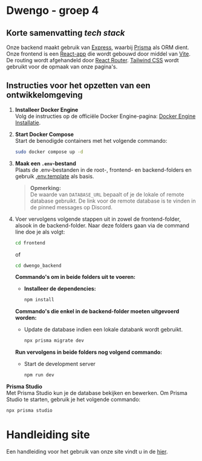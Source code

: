 # Dwengo - groep 4

## Korte samenvatting *tech stack*
Onze backend maakt gebruik van [Express](https://expressjs.com/), waarbij [Prisma](https://www.prisma.io/) als ORM dient.
Onze frontend is een [React-app](https://react.dev/) die wordt gebouwd door middel van [Vite](https://vite.dev/). De routing wordt afgehandeld door [React Router](https://reactrouter.com/). [Tailwind CSS](https://tailwindcss.com/) wordt gebruikt voor de opmaak van onze pagina's.

## Instructies voor het opzetten van een ontwikkelomgeving

1. **Installeer Docker Engine**  
   Volg de instructies op de officiële Docker
   Engine-pagina: [Docker Engine Installatie](https://docs.docker.com/engine/install/).

2. **Start Docker Compose**  
   Start de benodigde containers met het volgende commando:
   ```bash
   sudo docker compose up -d
   ```

3. **Maak een `.env`-bestand**  
   Plaats de .env-bestanden in de root-, frontend- en backend-folders en gebruik [.env.template](.env.template) als
   basis.

   > **Opmerking:**  
   > De waarde van `DATABASE_URL` bepaalt of je de lokale of remote database gebruikt. De link voor de remote database
   is te vinden in de pinned messages op Discord.

4. Voer vervolgens volgende stappen uit in zowel de frontend-folder, alsook in de backend-folder. Naar deze folders gaan via
   de command line doe je als volgt:
   ```bash
   cd frontend
   ```
   of
   ```bash
   cd dwengo_backend
   ```
   
   **Commando's om in beide folders uit te voeren:**
      - **Installeer de dependencies:**
        ```bash
        npm install
        ```

   **Commando's die enkel in de backend-folder moeten uitgevoerd worden:**
      - Update de database indien een lokale databank wordt gebruikt.
         ```bash
         npx prisma migrate dev
         ```

   **Run vervolgens in beide folders nog volgend commando:**
      - Start de development server
         ```bash
         npm run dev
         ```

**Prisma Studio**  
Met Prisma Studio kun je de database bekijken en bewerken. Om Prisma Studio te starten, gebruik je het volgende
commando:

   ```bash
   npx prisma studio
   ```

# Handleiding site
Een handleiding voor het gebruik van onze site vindt u in de [hier](https://github.com/SELab-2/Dwengo-4/wiki).
